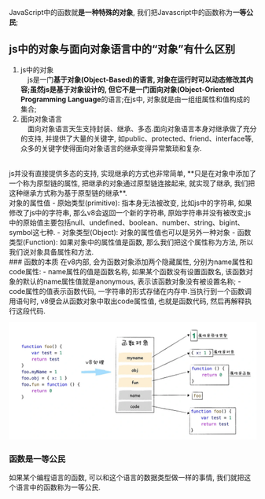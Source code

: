 JavaScript中的函数就**是一种特殊的对象**, 我们把Javascript中的函数称为**一等公民**;  

## js中的对象与面向对象语言中的“对象”有什么区别  
1. js中的对象  
&ensp;&ensp;js是一门**基于对象(Object-Based)**的语言, 对象在运行时可以动态修改其内容;虽然js是基于对象设计的, 但它不是一门**面向对象(Object-Oriented Programming Language**的语言;在js中, 对象就是由一组组属性和值构成的集合;
2. 面向对象语言  
&ensp;&ensp;面向对象语言天生支持封装、继承、多态.面向对象语言本身对继承做了充分的支持, 并提供了大量的关键字, 如public、protected、friend、interface等, 众多的关键字使得面向对象语言的继承变得异常繁琐和复杂.  
<br/>
js并没有直接提供多态的支持, 实现继承的方式也非常简单, **只是在对象中添加了一个称为原型链的属性, 把继承的对象通过原型链连接起来, 就实现了继承, 我们把这种继承方式称为基于原型链的继承**.  
<br/>
对象的属性值  
- 原始类型(primitive): 指本身无法被改变, 比如js中的字符串, 如果修改了js中的字符串, 那么v8会返回一个新的字符串, 原始字符串并没有被改变;js中的原始值主要包括null、undefined、boolean、number、string、bigint、symbol这七种.   
- 对象类型(Object): 对象的属性值也可以是另外一种对象  
- 函数类型(Function): 如果对象中的属性值是函数, 那么我们把这个属性称为方法, 所以我们说对象具备属性和方法.  
<br/>  
### 函数的本质  
在v8内部, 会为函数对象添加两个隐藏属性, 分别为name属性和code属性:  
- name属性的值是函数名称, 如果某个函数没有设置函数名, 该函数对象的默认的name属性值就是anonymous, 表示该函数对象没有被设置名称;  
- code属性的值表示函数代码, 一字符串的形式存储在内存中.当执行到一个函数调用语句时, v8便会从函数对象中取出code属性值, 也就是函数代码, 然后再解释执行这段代码.  

![avatar](./assets/函数属性.webp)

### 函数是一等公民
如果某个编程语言的函数, 可以和这个语言的数据类型做一样的事情, 我们就把这个语言中的函数称为一等公民.  




